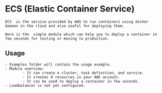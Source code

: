 # ECS (Elastic Container Service)

    ECS  is the service provided by AWS to run containers using docker daemon in the cloud and also useful for deploying them.

    Here is the  simple module which can help you to deploy a container in few seconds for testing or moving to production.

## Usage 
    - Examples folder will contain the usage example.
    - Module overview:
            - It can create a cluster, task definition, and service.
            - It creates 9 resources in your AWS account.
            - It can be used to deploy a container in few seconds.
    - Loadbalancer is not yet configured.
